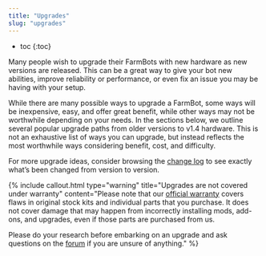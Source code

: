 ```yaml
---
title: "Upgrades"
slug: "upgrades"
---
```


* toc
{:toc}

Many people wish to upgrade their FarmBots with new hardware as new versions are released. This can be a great way to give your bot new abilities, improve reliability or performance, or even fix an issue you may be having with your setup.

While there are many possible ways to upgrade a FarmBot, some ways will be inexpensive, easy, and offer great benefit, while other ways may not be worthwhile depending on your needs. In the sections below, we outline several popular upgrade paths from older versions to v1.4 hardware. This is not an exhaustive list of ways you can upgrade, but instead reflects the most worthwhile ways considering benefit, cost, and difficulty.

For more upgrade ideas, consider browsing the [change log](../FarmBot-Genesis-V1.5/intro/change-log.md) to see exactly what’s been changed from version to version.

{%
include callout.html
type="warning"
title="Upgrades are not covered under warranty"
content="Please note that our [official warranty](http://warranty.farm.bot) covers flaws in original stock kits and individual parts that you purchase. It does not cover damage that may happen from incorrectly installing mods, add-ons, and upgrades, even if those parts are purchased from us.

Please do your research before embarking on an upgrade and ask questions on the [forum](http://forum.farm.bot) if you are unsure of anything."
%}

